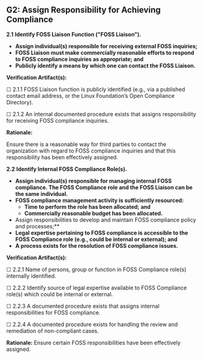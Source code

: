 ## G2: Assign Responsibility for Achieving Compliance

**2.1** **Identify FOSS Liaison Function ("FOSS Liaison").**

* **Assign individual(s) responsible for receiving external FOSS inquiries;**
* **FOSS Liaison must make commercially reasonable efforts to respond to FOSS compliance inquiries as appropriate; and**
* **Publicly identify a means by which one can contact the FOSS Liaison.**

**Verification Artifact(s):**

☐ 2.1.1 FOSS Liaison function is publicly identified (e.g., via a published contact email address, or the Linux Foundation’s Open Compliance Directory).

☐ 2.1.2 An internal documented procedure exists that assigns responsibility for receiving FOSS
compliance inquiries.

**Rationale:**

Ensure there is a reasonable way for third parties to contact the organization with regard to FOSS compliance inquiries and that this responsibility has been effectively assigned.

**2.2** **Identify Internal FOSS Compliance Role(s).**

* **Assign individual(s) responsible for managing internal FOSS compliance. The FOSS Compliance role and the FOSS Liaison can be the same individual.**
* **FOSS compliance management activity is sufficiently resourced:**
    * **Time to perform the role has been allocated; and**
    * **Commercially reasonable budget has been allocated.**
* Assign responsibilities to develop and maintain FOSS compliance policy and processes;**
* **Legal expertise pertaining to FOSS compliance is accessible to the FOSS Compliance role (e.g., could be internal or external); and**
* **A process exists for the resolution of FOSS compliance issues.**

**Verification Artifact(s):**

☐ 2.2.1 Name of persons, group or function in FOSS Compliance role(s) internally identified.

☐ 2.2.2 Identify source of legal expertise available to FOSS Compliance role(s) which could be internal or external.

☐ 2.2.3 A documented procedure exists that assigns internal responsibilities for FOSS compliance.

☐ 2.2.4 A documented procedure exists for handling the review and remediation of non-compliant cases.

**Rationale:**
Ensure certain FOSS responsibilities have been effectively assigned.
